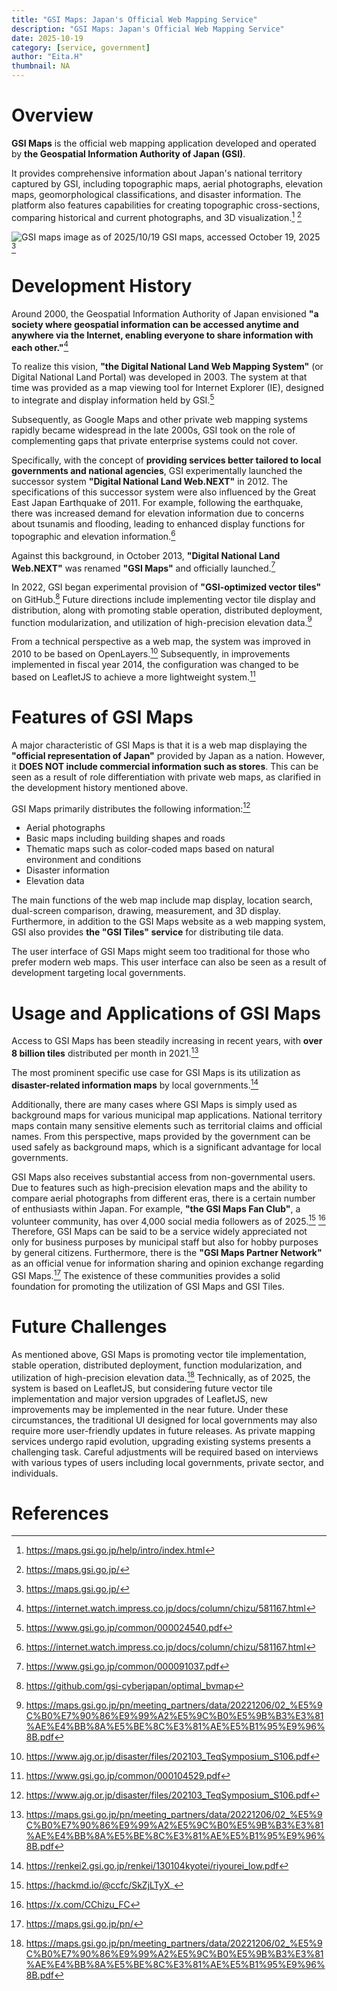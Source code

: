 ```yaml
---
title: "GSI Maps: Japan's Official Web Mapping Service"
description: "GSI Maps: Japan's Official Web Mapping Service"
date: 2025-10-19
category: [service, government]
author: "Eita.H"
thumbnail: NA
---
```


# Overview
**GSI Maps** is the official web mapping application developed and operated by **the Geospatial Information Authority of Japan (GSI)**. 

It provides comprehensive information about Japan's national territory captured by GSI, including topographic maps, aerial photographs, elevation maps, geomorphological classifications, and disaster information. The platform also features capabilities for creating topographic cross-sections, comparing historical and current photographs, and 3D visualization.[^1] [^2]

![GSI maps image as of 2025/10/19](/images/articles/eita-h/eh_GSImaps.webp)
GSI maps, accessed October 19, 2025 [^2]

# Development History
Around 2000, the Geospatial Information Authority of Japan envisioned **"a society where geospatial information can be accessed anytime and anywhere via the Internet, enabling everyone to share information with each other."**[^3] 

To realize this vision, **"the Digital National Land Web Mapping System"** (or Digital National Land Portal) was developed in 2003. The system at that time was provided as a map viewing tool for Internet Explorer (IE), designed to integrate and display information held by GSI.[^4] 

Subsequently, as Google Maps and other private web mapping systems rapidly became widespread in the late 2000s, GSI took on the role of complementing gaps that private enterprise systems could not cover. 

Specifically, with the concept of **providing services better tailored to local governments and national agencies**, GSI experimentally launched the successor system **"Digital National Land Web.NEXT"** in 2012. The specifications of this successor system were also influenced by the Great East Japan Earthquake of 2011. For example, following the earthquake, there was increased demand for elevation information due to concerns about tsunamis and flooding, leading to enhanced display functions for topographic and elevation information.[^3]

Against this background, in October 2013, **"Digital National Land Web.NEXT"** was renamed **"GSI Maps"** and officially launched.[^5]

In 2022, GSI began experimental provision of **"GSI-optimized vector tiles"** on GitHub.[^13] Future directions include implementing vector tile display and distribution, along with promoting stable operation, distributed deployment, function modularization, and utilization of high-precision elevation data.[^6]

From a technical perspective as a web map, the system was improved in 2010 to be based on OpenLayers.[^7]
Subsequently, in improvements implemented in fiscal year 2014, the configuration was changed to be based on LeafletJS to achieve a more lightweight system.[^8]

# Features of GSI Maps
A major characteristic of GSI Maps is that it is a web map displaying the **"official representation of Japan"** provided by Japan as a nation.
However, it **DOES NOT include commercial information such as stores**. This can be seen as a result of role differentiation with private web maps, as clarified in the development history mentioned above.

GSI Maps primarily distributes the following information:[^7]
- Aerial photographs
- Basic maps including building shapes and roads
- Thematic maps such as color-coded maps based on natural environment and conditions
- Disaster information
- Elevation data

The main functions of the web map include map display, location search, dual-screen comparison, drawing, measurement, and 3D display.
Furthermore, in addition to the GSI Maps website as a web mapping system, GSI also provides **the "GSI Tiles" service** for distributing tile data.

The user interface of GSI Maps might seem too traditional for those who prefer modern web maps. This user interface can also be seen as a result of development targeting local governments.

# Usage and Applications of GSI Maps
Access to GSI Maps has been steadily increasing in recent years, with **over 8 billion tiles** distributed per month in 2021.[^6]

The most prominent specific use case for GSI Maps is its utilization as **disaster-related information maps** by local governments.[^9]

Additionally, there are many cases where GSI Maps is simply used as background maps for various municipal map applications. National territory maps contain many sensitive elements such as territorial claims and official names. From this perspective, maps provided by the government can be used safely as background maps, which is a significant advantage for local governments.

GSI Maps also receives substantial access from non-governmental users. Due to features such as high-precision elevation maps and the ability to compare aerial photographs from different eras, there is a certain number of enthusiasts within Japan.
For example, **"the GSI Maps Fan Club"**, a volunteer community, has over 4,000 social media followers as of 2025.[^10] [^11]
Therefore, GSI Maps can be said to be a service widely appreciated not only for business purposes by municipal staff but also for hobby purposes by general citizens.
Furthermore, there is the **"GSI Maps Partner Network"** as an official venue for information sharing and opinion exchange regarding GSI Maps.[^12]
The existence of these communities provides a solid foundation for promoting the utilization of GSI Maps and GSI Tiles.

# Future Challenges
As mentioned above, GSI Maps is promoting vector tile implementation, stable operation, distributed deployment, function modularization, and utilization of high-precision elevation data.[^6]
Technically, as of 2025, the system is based on LeafletJS, but considering future vector tile implementation and major version upgrades of LeafletJS, new improvements may be implemented in the near future.
Under these circumstances, the traditional UI designed for local governments may also require more user-friendly updates in future releases.
As private mapping services undergo rapid evolution, upgrading existing systems presents a challenging task. Careful adjustments will be required based on interviews with various types of users including local governments, private sector, and individuals.

# References
[^1]: https://maps.gsi.go.jp/help/intro/index.html
[^2]: https://maps.gsi.go.jp/
[^3]: https://internet.watch.impress.co.jp/docs/column/chizu/581167.html
[^4]: https://www.gsi.go.jp/common/000024540.pdf
[^5]: https://www.gsi.go.jp/common/000091037.pdf
[^6]: https://maps.gsi.go.jp/pn/meeting_partners/data/20221206/02_%E5%9C%B0%E7%90%86%E9%99%A2%E5%9C%B0%E5%9B%B3%E3%81%AE%E4%BB%8A%E5%BE%8C%E3%81%AE%E5%B1%95%E9%96%8B.pdf
[^7]: https://www.ajg.or.jp/disaster/files/202103_TeqSymposium_S106.pdf
[^8]: https://www.gsi.go.jp/common/000104529.pdf
[^9]: https://renkei2.gsi.go.jp/renkei/130104kyotei/riyourei_low.pdf
[^10]: https://hackmd.io/@ccfc/SkZjLTyX_
[^11]: https://x.com/CChizu_FC
[^12]: https://maps.gsi.go.jp/pn/
[^13]: https://github.com/gsi-cyberjapan/optimal_bvmap